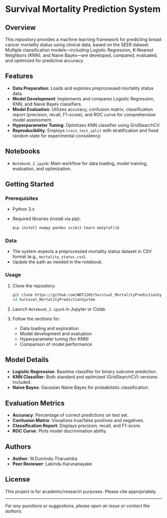 # Survival Mortality Prediction System

## Overview

This repository provides a machine learning framework for predicting breast cancer mortality status using clinical data, based on the SEER dataset. Multiple classification models—including Logistic Regression, K-Nearest Neighbors (KNN), and Naive Bayes—are developed, compared, evaluated, and optimized for predictive accuracy.

## Features

- **Data Preparation**: Loads and explores preprocessed mortality status data.
- **Model Development**: Implements and compares Logistic Regression, KNN, and Naive Bayes classifiers.
- **Model Evaluation**: Utilizes accuracy, confusion matrix, classification report (precision, recall, F1-score), and ROC curve for comprehensive model assessment.
- **Hyperparameter Tuning**: Optimizes KNN classifier using GridSearchCV.
- **Reproducibility**: Employs `train_test_split` with stratification and fixed random state for experimental consistency.

## Notebooks

- `Notebook_2.ipynb`: Main workflow for data loading, model training, evaluation, and optimization.

## Getting Started

### Prerequisites

- Python 3.x
- Required libraries (install via pip):

  ```bash
  pip install numpy pandas scikit-learn matplotlib
  ```

### Data

- The system expects a preprocessed mortality status dataset in CSV format (e.g., `mortality_status.csv`).  
- Update the path as needed in the notebook.

### Usage

1. Clone the repository:

   ```bash
   git clone https://github.com/WDT1203/Survival_MortalityPredictionSystem.git
   cd Survival_MortalityPredictionSystem
   ```

2. Launch `Notebook_2.ipynb` in Jupyter or Colab.

3. Follow the sections for:
   - Data loading and exploration
   - Model development and evaluation
   - Hyperparameter tuning (for KNN)
   - Comparison of model performance

## Model Details

- **Logistic Regression**: Baseline classifier for binary outcome prediction.
- **KNN Classifier**: Both standard and optimized (GridSearchCV) versions included.
- **Naive Bayes**: Gaussian Naive Bayes for probabilistic classification.

## Evaluation Metrics

- **Accuracy**: Percentage of correct predictions on test set.
- **Confusion Matrix**: Visualizes true/false positives and negatives.
- **Classification Report**: Displays precision, recall, and F1-score.
- **ROC Curve**: Plots model discrimination ability.

## Authors

- **Author**: W.Dumindu Tharushika
- **Peer Reviewer**: Lakindu Karunanayake

## License

This project is for academic/research purposes. Please cite appropriately.

---

*For any questions or suggestions, please open an issue or contact the authors.*
```
